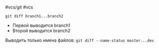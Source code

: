#vcs/git #vcs 

`git diff branch1...branch2`
- Первой выводится branch1
- Второй выводится branch2

Выводить только имена файлов: `git diff --name-status master...dev`

